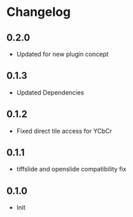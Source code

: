 # Changelog

## 0.2.0

- Updated for new plugin concept

## 0.1.3

- Updated Dependencies

## 0.1.2

- Fixed direct tile access for YCbCr

## 0.1.1

- tiffslide and openslide compatibility fix

## 0.1.0

- Init
